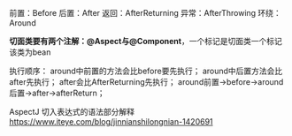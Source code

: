 前置：Before
后置：After
返回：AfterReturning
异常：AfterThrowing
环绕：Around

**切面类要有两个注解：@Aspect与@Component**，一个标记是切面类一个标记该类为bean

执行顺序：
around中前置的方法会比before要先执行；
around中后置方法会比after先执行；
after会比AfterReturning先执行；
around前置->before->around后置->after->afterReturn；

AspectJ 切入表达式的语法部分解释
https://www.iteye.com/blog/jinnianshilongnian-1420691
